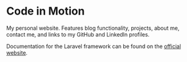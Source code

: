 # Code in Motion

My personal website. Features blog functionality, projects, about me, contact me, and links to my GitHub and LinkedIn profiles.

Documentation for the Laravel framework can be found on the [official website](http://laravel.com/docs).


